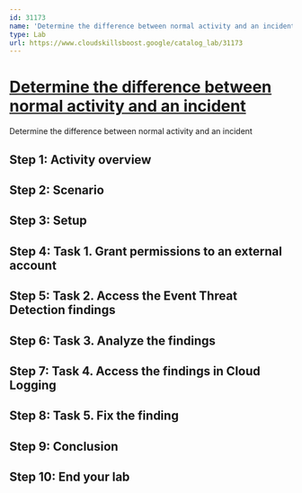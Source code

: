 ```yaml
---
id: 31173
name: 'Determine the difference between normal activity and an incident'
type: Lab
url: https://www.cloudskillsboost.google/catalog_lab/31173
---
```


# [Determine the difference between normal activity and an incident](https://www.cloudskillsboost.google/catalog_lab/31173)

Determine the difference between normal activity and an incident

## Step 1: Activity overview

## Step 2: Scenario

## Step 3: Setup

## Step 4: Task 1. Grant permissions to an external account

## Step 5: Task 2. Access the Event Threat Detection findings

## Step 6: Task 3. Analyze the findings

## Step 7: Task 4. Access the findings in Cloud Logging

## Step 8: Task 5. Fix the finding

## Step 9: Conclusion

## Step 10: End your lab
